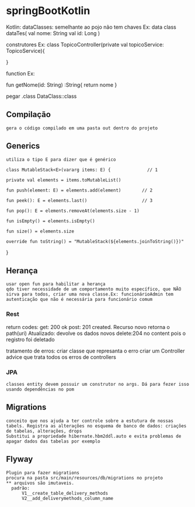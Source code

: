 # springBootKotlin
Kotlin:
  dataClasses: 
    semelhante ao pojo
    não tem chaves
    Ex:
    data class dataTes(
      val nome: String
      val id:   Long
    )
    
    
  construtores 
  Ex:
  class TopicoController(private val topicoService: TopicoService){
    
  }
  
  function 
  Ex: 
  
  fun getNome(id: String) :String{
    return nome
  }
  
  pegar .class DataClass::class
  ## Compilação
    gera o código compilado em uma pasta out dentro do projeto
   
  ## Generics
    utiliza o tipo E para dizer que é genérico
    
    class MutableStack<E>(vararg items: E) {              // 1

    private val elements = items.toMutableList()

    fun push(element: E) = elements.add(element)        // 2

    fun peek(): E = elements.last()                     // 3

    fun pop(): E = elements.removeAt(elements.size - 1)

    fun isEmpty() = elements.isEmpty()

    fun size() = elements.size

    override fun toString() = "MutableStack(${elements.joinToString()})"
  }
  
  ## Herança
    usar open fun para habilitar a herança
    qdo tiver necessidade de um comportamento muito específico, que NÃO sirva para todos, criar uma nova classe.Ex: funcionárioAdmin tem autenticação que não é necessária para funcionário comum
  
  
  ### Rest
  return codes:
  get: 200 ok
  post: 201 created. Recurso novo retorna o path(uri)
                     Atualizado: devolve os dados novos
  delete:204 no content pois o registro foi deletado
  
  tratamento de erros:
  criar classe que represanta o erro
  criar um Controller advice que trata todos os erros de controllers
  
  ### JPA
  
    classes entity devem possuir um construtor no args. Dá para fezer isso usando dependências no pom
  ## Migrations
  
    conceito que nos ajuda a ter controle sobre a estutura de nossas tabels. Registra as alterações no esquema de banco de dados: criações de tabelas, alterações, drops
    Substitui a propriedade hibernate.hbm2ddl.auto e evita problemas de apagar dados das tabelas por exemplo
  
  ## Flyway
    Plugin para fazer migrations
    procura na pasta src/main/resources/db/migrations no projeto
    ** arquivos são imutaveis.
      padrão: 
          V1__create_table_delivery_methods
          V2__add_deliverymethods_column_name
      
  
    
  
